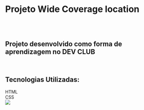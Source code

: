 <h1>Projeto Wide Coverage location</h1>
<br>
<br>
<h2>Projeto desenvolvido como forma de aprendizagem no DEV CLUB</h2>
<br>
<h2>Tecnologias Utilizadas:</h2>
HTML
<br>
CSS
<br>
<img src="https://github.com/denilsonfernandes/wide-coverage-location/blob/main/img/Wide%20coverage%20location%20desktop.png?raw=true" />

